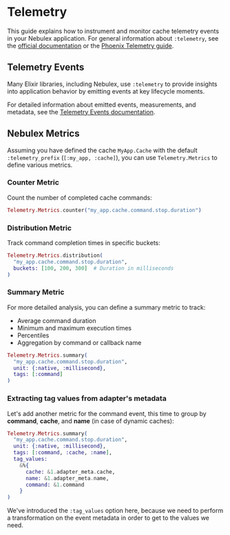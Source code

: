 # Telemetry

This guide explains how to instrument and monitor cache telemetry events in your
Nebulex application. For general information about `:telemetry`, see the
[official documentation][telemetry] or the [Phoenix Telemetry guide][phx_telemetry].

[telemetry]: https://github.com/beam-telemetry/telemetry
[phx_telemetry]: https://hexdocs.pm/phoenix/telemetry.html

## Telemetry Events

Many Elixir libraries, including Nebulex, use `:telemetry` to provide insights
into application behavior by emitting events at key lifecycle moments.

For detailed information about emitted events, measurements, and metadata, see
the [Telemetry Events documentation][nbx_telemetry_events].

[nbx_telemetry_events]: http://hexdocs.pm/nebulex/3.0.0-rc.1/Nebulex.Cache.html#module-telemetry-events

## Nebulex Metrics

Assuming you have defined the cache `MyApp.Cache` with the default
`:telemetry_prefix` (`[:my_app, :cache]`), you can use `Telemetry.Metrics`
to define various metrics.

### Counter Metric

Count the number of completed cache commands:

```elixir
Telemetry.Metrics.counter("my_app.cache.command.stop.duration")
```

### Distribution Metric

Track command completion times in specific buckets:

```elixir
Telemetry.Metrics.distribution(
  "my_app.cache.command.stop.duration",
  buckets: [100, 200, 300]  # Duration in milliseconds
)
```

### Summary Metric

For more detailed analysis, you can define a summary metric to track:
- Average command duration
- Minimum and maximum execution times
- Percentiles
- Aggregation by command or callback name

```elixir
Telemetry.Metrics.summary(
  "my_app.cache.command.stop.duration",
  unit: {:native, :millisecond},
  tags: [:command]
)
```

### Extracting tag values from adapter's metadata

Let's add another metric for the command event, this time to group by
**command**, **cache**, and **name** (in case of dynamic caches):

```elixir
Telemetry.Metrics.summary(
  "my_app.cache.command.stop.duration",
  unit: {:native, :millisecond},
  tags: [:command, :cache, :name],
  tag_values:
    &%{
      cache: &1.adapter_meta.cache,
      name: &1.adapter_meta.name,
      command: &1.command
    }
)
```

We've introduced the `:tag_values` option here, because we need to perform a
transformation on the event metadata in order to get to the values we need.
